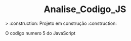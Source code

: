 <h1 align="center"> Analise_Codigo_JS </h1> 
> :construction: Projeto em construção :construction:

O codígo numero 5 do JavaScript